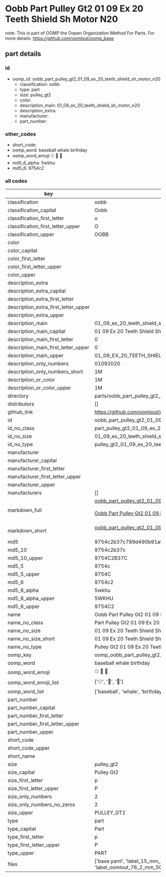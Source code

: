 # Oobb Part Pulley Gt2 01 09 Ex 20 Teeth Shield Sh Motor N20  

note: This is part of OOMP the Oopen Organization Method For Parts. For more details: https://github.com/oomlout/oomp_base

##  part details





### id
* oomp_id: oobb_part_pulley_gt2_01_09_ex_20_teeth_shield_sh_motor_n20
  * classification: oobb
  * type: part
  * size: pulley_gt2
  * color: 
  * description_main: 01_09_ex_20_teeth_shield_sh_motor_n20
  * description_extra: 
  * manufacturer: 
  * part_number: 

### other_codes
* short_code: 
* oomp_word: baseball whale birthday
* oomp_word_emoji :baseball: :whale: :birthday:
* md5_6_alpha: 5wkhu
* md5_6: 9754c2

### all codes 
| key | value |  
| --- | --- |  
| classification | oobb |  
| classification_capital | Oobb |  
| classification_first_letter | o |  
| classification_first_letter_upper | O |  
| classification_upper | OOBB |  
| color |  |  
| color_capital |  |  
| color_first_letter |  |  
| color_first_letter_upper |  |  
| color_upper |  |  
| description_extra |  |  
| description_extra_capital |  |  
| description_extra_first_letter |  |  
| description_extra_first_letter_upper |  |  
| description_extra_upper |  |  
| description_main | 01_09_ex_20_teeth_shield_sh_motor_n20 |  
| description_main_capital | 01 09 Ex 20 Teeth Shield Sh Motor N20 |  
| description_main_first_letter | 0 |  
| description_main_first_letter_upper | 0 |  
| description_main_upper | 01_09_EX_20_TEETH_SHIELD_SH_MOTOR_N20 |  
| description_only_numbers | 01092020 |  
| description_only_numbers_short | 1M |  
| description_or_color | 1M |  
| description_or_color_upper | 1M |  
| directory | parts/oobb_part_pulley_gt2_01_09_ex_20_teeth_shield_sh_motor_n20 |  
| distributors | [] |  
| github_link | https://github.com/oomlout/oomlout_oomp_part_src/tree/main/parts/oobb_part_pulley_gt2_01_09_ex_20_teeth_shield_sh_motor_n20/working |  
| id | oobb_part_pulley_gt2_01_09_ex_20_teeth_shield_sh_motor_n20 |  
| id_no_class | part_pulley_gt2_01_09_ex_20_teeth_shield_sh_motor_n20 |  
| id_no_size | 01_09_ex_20_teeth_shield_sh_motor_n20 |  
| id_no_type | pulley_gt2_01_09_ex_20_teeth_shield_sh_motor_n20 |  
| manufacturer |  |  
| manufacturer_capital |  |  
| manufacturer_first_letter |  |  
| manufacturer_first_letter_upper |  |  
| manufacturer_upper |  |  
| manufacturers | [] |  
| markdown_full | [oobb_part_pulley_gt2_01_09_ex_20_teeth_shield_sh_motor_n20](https://github.com/oomlout/oomlout_oomp_part_src/tree/main/parts/oobb_part_pulley_gt2_01_09_ex_20_teeth_shield_sh_motor_n20/working)<br>[](https://github.com/oomlout/oomlout_oomp_part_src/tree/main/parts/oobb_part_pulley_gt2_01_09_ex_20_teeth_shield_sh_motor_n20/working)<br>[Oobb Part Pulley Gt2 01 09 Ex 20 Teeth Shield Sh Motor N20](https://github.com/oomlout/oomlout_oomp_part_src/tree/main/parts/oobb_part_pulley_gt2_01_09_ex_20_teeth_shield_sh_motor_n20/working)<br><br> |  
| markdown_short | [oobb_part_pulley_gt2_01_09_ex_20_teeth_shield_sh_motor_n20](https://github.com/oomlout/oomlout_oomp_part_src/tree/main/parts/oobb_part_pulley_gt2_01_09_ex_20_teeth_shield_sh_motor_n20/working)<br><br> |  
| md5 | 9754c2b37c789d490b91afd5608b5896 |  
| md5_10 | 9754c2b37c |  
| md5_10_upper | 9754C2B37C |  
| md5_5 | 9754c |  
| md5_5_upper | 9754C |  
| md5_6 | 9754c2 |  
| md5_6_alpha | 5wkhu |  
| md5_6_alpha_upper | 5WKHU |  
| md5_6_upper | 9754C2 |  
| name | Oobb Part Pulley Gt2 01 09 Ex 20 Teeth Shield Sh Motor N20 |  
| name_no_class | Part Pulley Gt2 01 09 Ex 20 Teeth Shield Sh Motor N20 |  
| name_no_size | 01 09 Ex 20 Teeth Shield Sh Motor N20 |  
| name_no_size_short | 01 09 Ex 20 Teeth Shield Sh Motor N20 |  
| name_no_type | Pulley Gt2 01 09 Ex 20 Teeth Shield Sh Motor N20 |  
| oomp_key | oomp_oobb_part_pulley_gt2_01_09_ex_20_teeth_shield_sh_motor_n20 |  
| oomp_word | baseball whale birthday |  
| oomp_word_emoji | :baseball: :whale: :birthday: |  
| oomp_word_emoji_list | [':baseball:', ':whale:', ':birthday:'] |  
| oomp_word_list | ['baseball', 'whale', 'birthday'] |  
| part_number |  |  
| part_number_capital |  |  
| part_number_first_letter |  |  
| part_number_first_letter_upper |  |  
| part_number_upper |  |  
| short_code |  |  
| short_code_upper |  |  
| short_name |  |  
| size | pulley_gt2 |  
| size_capital | Pulley Gt2 |  
| size_first_letter | p |  
| size_first_letter_upper | P |  
| size_only_numbers | 2 |  
| size_only_numbers_no_zeros | 2 |  
| size_upper | PULLEY_GT2 |  
| type | part |  
| type_capital | Part |  
| type_first_letter | p |  
| type_first_letter_upper | P |  
| type_upper | PART |  
| files | ['base.yaml', 'label_15_mm_30_mm.pdf', 'label_15_mm_30_mm.svg', 'label_76_2_mm_50_8_mm.pdf', 'label_76_2_mm_50_8_mm.svg', 'label_oomlout_76_2_mm_50_8_mm.pdf', 'label_oomlout_76_2_mm_50_8_mm.svg', 'readme.md', 'working.json', 'working.yaml'] |  
